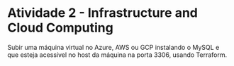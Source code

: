 # Atividade 2 -  Infrastructure and Cloud Computing

Subir uma máquina virtual no Azure, AWS ou GCP instalando o MySQL e que esteja acessível no host da máquina na porta 3306, usando Terraform. 
